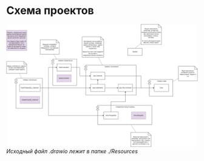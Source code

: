 # Схема проектов

![Чистая архитектура](./Resources/CleanArch.jpg)
*Исходный файл .drawio лежит в папке ./Resources*